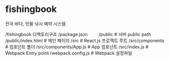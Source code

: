 # fishingbook
전국 바다, 민물 낚시 예약 시스템

/fishingbook 디렉토리구조
 /package.json         
 /public            # 서버 public path
 /public/index.html    # 메인 페이지
 /src               # React.js 프로젝트 루트
 /src/components    # 컴포넌트 폴더
 /src/components/App.js    # App 컴포넌트
 /src/index.js      # Webpack Entry point
 /webpack.config.js # Webpack 설정파일
